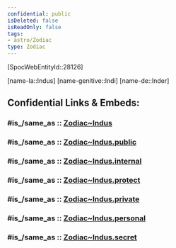 ```yaml
---
confidential: public
isDeleted: false
isReadOnly: false
tags:
- astro/Zodiac
type: Zodiac
---
```


[SpocWebEntityId::28126]



[name-la::Indus]
[name-genitive::Indi]
[name-de::Inder]


## Confidential Links & Embeds: 

### #is_/same_as :: [Zodiac~Indus](/_Standards/Astronomy/Star~Constellation/Zodiac~Indus.md) 

### #is_/same_as :: [Zodiac~Indus.public](/_public/Astronomy/Star~Constellation/Zodiac~Indus.public.md) 

### #is_/same_as :: [Zodiac~Indus.internal](/_internal/Astronomy/Star~Constellation/Zodiac~Indus.internal.md) 

### #is_/same_as :: [Zodiac~Indus.protect](/_protect/Astronomy/Star~Constellation/Zodiac~Indus.protect.md) 

### #is_/same_as :: [Zodiac~Indus.private](/_private/Astronomy/Star~Constellation/Zodiac~Indus.private.md) 

### #is_/same_as :: [Zodiac~Indus.personal](/_personal/Astronomy/Star~Constellation/Zodiac~Indus.personal.md) 

### #is_/same_as :: [Zodiac~Indus.secret](/_secret/Astronomy/Star~Constellation/Zodiac~Indus.secret.md)

